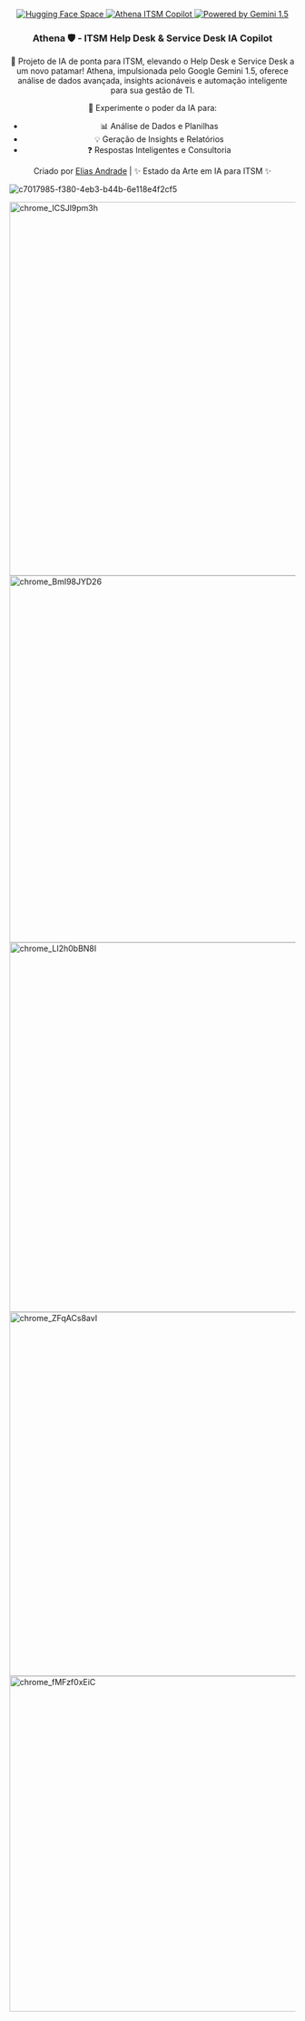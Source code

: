 <!-- Snippet Athena - ITSM Help Desk & Service Desk Copilot -->

<p align="center">
  <a href="https://huggingface.co/spaces/chaos4455/Athena_ITSM-Copilot">
    <img src="https://img.shields.io/badge/Space-Hugging%20Face-blue?style=flat-square&logo=huggingface" alt="Hugging Face Space">
  </a>
  <a href="https://huggingface.co/spaces/chaos4455/Athena_ITSM-Copilot">
    <img src="https://img.shields.io/badge/ITSM%20Copilot-Athena%20🛡️-success?style=flat-square" alt="Athena ITSM Copilot">
  </a>
   <a href="https://www.google.com/gemini/">
    <img src="https://img.shields.io/badge/Powered%20by-Gemini%201.5-green?style=flat-square&logo=google-gemini" alt="Powered by Gemini 1.5">
  </a>
</p>

<h3 align="center">Athena 🛡️ - ITSM Help Desk & Service Desk IA Copilot</h3>

<p align="center">
🚀 Projeto de IA de ponta para ITSM, elevando o Help Desk e Service Desk a um novo patamar!  Athena, impulsionada pelo Google Gemini 1.5, oferece análise de dados avançada, insights acionáveis e automação inteligente para sua gestão de TI.
</p>

<p align="center">
🤖  Experimente o poder da IA para:
</p>

<ul align="center">
  <li> 📊 Análise de Dados e Planilhas </li>
  <li> 💡 Geração de Insights e Relatórios </li>
  <li> ❓ Respostas Inteligentes e Consultoria </li>
</ul>

<p align="center">
 Criado por <a href="#">Elias Andrade</a> |  ✨ Estado da Arte em IA para ITSM ✨
</p>

![c7017985-f380-4eb3-b44b-6e118e4f2cf5](https://github.com/user-attachments/assets/05e6bb31-3041-4c69-95e9-f60373dd71ae)

<img width="657" alt="chrome_ICSJl9pm3h" src="https://github.com/user-attachments/assets/e0c2626d-0054-4fcb-b848-aa744742495d" />

<img width="645" alt="chrome_BmI98JYD26" src="https://github.com/user-attachments/assets/60a4062a-5884-49d3-9740-413a726289be" />

<img width="650" alt="chrome_LI2h0bBN8I" src="https://github.com/user-attachments/assets/8ddd9d23-c669-44fd-8807-23b809f0f292" />

<img width="640" alt="chrome_ZFqACs8avI" src="https://github.com/user-attachments/assets/648d8cf1-e39e-4b25-a09a-5673030fe6c1" />

<img width="590" alt="chrome_fMFzf0xEiC" src="https://github.com/user-attachments/assets/9ce76283-57d7-4e98-9e4d-33ecb95005c4" />


